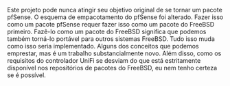 Este projeto pode nunca atingir seu objetivo original de se tornar um pacote pfSense. O esquema de empacotamento do pfSense foi alterado. Fazer isso como um pacote pfSense requer fazer isso como um pacote do FreeBSD primeiro. Fazê-lo como um pacote do FreeBSD significa que podemos também torná-lo portável para outros sistemas FreeBSD. Tudo isso muda como isso seria implementado. Alguns dos conceitos que podemos emprestar, mas é um trabalho substancialmente novo. Além disso, como os requisitos do controlador UniFi se desviam do que está estritamente disponível nos repositórios de pacotes do FreeBSD, eu nem tenho certeza se é possível.
